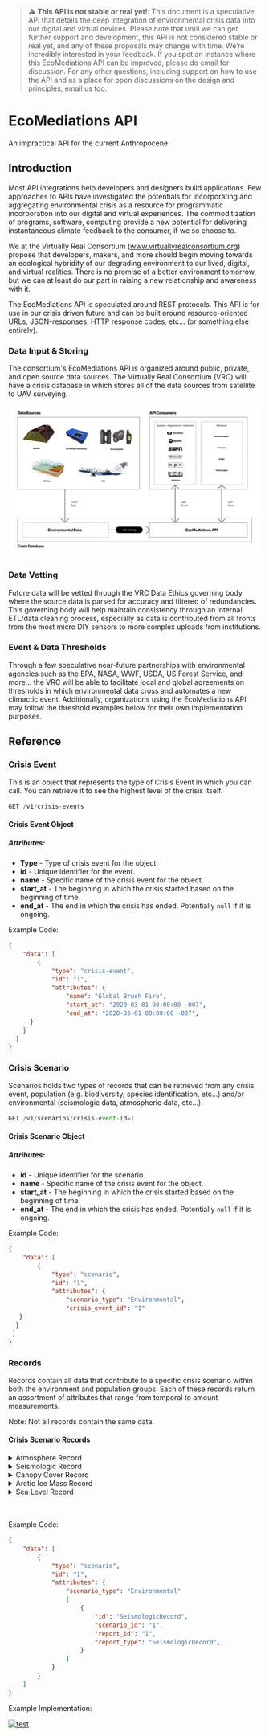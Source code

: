 > :warning: **This API is not stable or real yet!**: This document is a speculative API that details the deep integration of environmental crisis data into our digital and virtual devices. Please note that until we can get further support and development, this API is not considered stable or real yet, and any of these proposals may change with time. We’re incredibly interested in your feedback. If you spot an instance where this EcoMediations API can be improved, please do email for discussion. For any other questions, including support on how to use the API and as a place for open discussions on the design and principles, email us too.

# EcoMediations API
An impractical API for the current Anthropocene.


## Introduction
Most API integrations help developers and designers build applications. Few approaches to APIs have investigated the potentials for incorporating and aggregating environmental crisis as a resource for programmatic incorporation into our digital and virtual experiences. The commoditization of programs, software, computing provide a new potential for delivering instantaneous climate feedback to the consumer, if we so choose to.

We at the Virtually Real Consortium  (www.virtuallyrealconsortium.org) propose that developers, makers,  and more should begin moving towards an ecological  hybridity of our degrading environment to our lived, digital, and virtual realities. There is no promise of a better environment tomorrow, but we can at least do our part in raising a new relationship and awareness with it.

The EcoMediations API is speculated around REST protocols. This API is for use in our crisis driven future and can be built around resource-oriented URLs, JSON-responses, HTTP response codes, etc... (or something else entirely).

### Data Input & Storing
The consortium's EcoMediations API is organized around public, private, and open source data sources. The Virtually Real Consortium (VRC) will have a crisis database in which stores all of the data sources from satellite to UAV surveying.

![eco-api-architecture](https://raw.githubusercontent.com/cricketlova/crisis-api/master/eco-api-architecture.png)

### Data Vetting
Future data will be vetted through the VRC Data Ethics governing body where the source data is parsed for accuracy and filtered of redundancies. This governing body will help maintain consistency through an internal ETL/data cleaning process, especially as data is contributed from all fronts from the most micro DIY sensors to more complex uploads from institutions.


### Event & Data Thresholds
Through a few speculative near-future partnerships with environmental agencies such as the EPA, NASA, WWF, USDA, US Forest Service, and more... the VRC will be able to facilitate local and global agreements on thresholds in which environmental data cross and automates a new climactic event. Additionally, organizations using the EcoMediations API may follow the threshold examples below for their own implementation purposes.



## Reference

### Crisis Event
This is an object that represents the type of Crisis Event in which you can call. You can retrieve it to see the highest level of the crisis itself.

```Javascript
GET /v1/crisis-events
```

#### Crisis Event Object

##### Attributes:
- <b>Type</b> - Type of crisis event for the object.
- <b>id</b> - Unique identifier for the event.
- <b>name</b> -  Specific name of the crisis event for the object.
- <b>start_at</b> - The beginning in which the crisis started based on the beginning of time.
- <b>end_at</b> - The end in which the crisis has ended. Potentially `null` if it is ongoing.

Example Code:
```JSON
{
	"data": [
		{
			"type": "crisis-event",
			"id": "1",
			"attributes": {
				"name": "Global Brush Fire",
				"start_at": "2020-03-01 00:00:00 -007",
				"end_at": "2020-03-01 00:00:00 -007",
      }
    }
  ]
}
```

### Crisis Scenario
Scenarios holds two types of records that can be retrieved from any crisis event, population (e.g. biodiversity, species identification, etc...) and/or environmental (seismologic data, atmospheric data, etc...).

```Javascript
GET /v1/scenarios/crisis-event-id=1
```

#### Crisis Scenario Object

##### Attributes:
- <b>id</b> - Unique identifier for the scenario.
- <b>name</b> -  Specific name of the crisis event for the object.
- <b>start_at</b> - The beginning in which the crisis started based on the beginning of time.
- <b>end_at</b> - The end in which the crisis has ended. Potentially `null` if it is ongoing.

Example Code:
```JSON
{
	"data": [
		{
			"type": "scenario",
			"id": "1",
			"attributes": {
				"scenario_type": "Environmental",
				"crisis_event_id": "1"
   }
  }
 ]
}
```

### Records
Records contain all data that contribute to a specific crisis scenario within both the environment and population groups. Each of these records return an assortment of attributes that range from temporal to amount measurements.

Note: Not all records contain the same data.

#### Crisis Scenario Records

<details>
<summary>Atmosphere Record</summary>

```Javascript
GET /v1/scenarios/environmental/atmosphereRecord
```

##### Attributes:
- <b>id</b> - Unique identifier for the scenario.
- <b>measured_at</b> - Time in which record was measured
- <b>temperature</b> - Log of temperature
- <b>co2_level</b> - Carbon levels in the air
- <b>co2_unit_descriptor</b> - Carbon level descriptor (PPM)
- <b>ch4_level</b> - Methane levels in the air
- <b>ch4_unit_descriptor</b> - Methane level descriptor
- <b>no_level</b> - Nitrogen Monoxide levels in the air
- <b>no_unit_descriptor</b> - Nitrogen Monoxide level descriptor
- <b>no2_level</b> - Nitrogen Dioxide levels in the air
- <b>no2_unit_descriptor</b> - Nitrogen Dioxide level descriptor
- <b>pm2.5_level</b> - Fine Particulate Matter levels
- <b>pm2.5_unit_descriptor</b> - Fine Particulate Matter descriptor (μg/m3)
</details>

<details>
<summary>Seismologic Record</summary>

```Javascript
GET /v1/scenarios/environmental/seismologicRecord
```

##### Attributes:
- <b>id</b> - Unique identifier for the scenario.
- <b>started_at</b> - Time in which record was measured
- <b>duration</b> - How long the seismic event lasted (minutes:seconds)
- <b>epicenter_lat</b> - Latitude of epicenter in which the earthquake started
- <b>epicenter_long</b> - Longitude of epicenter in which the earthquake started
- <b>magnitude</b> - Logged magnitude of earthquake from epicenter
- <b>aftershock</b> - Whether or not there was an aftershock
- <b>ground_shift_mm</b> - How much the ground shifted after the seismic event

</details>

<details>
<summary>Canopy Cover Record</summary>

```Javascript
GET /v1/scenarios/environmental/canopyCoverRecord
```

##### Attributes:
- <b>id</b> - Unique identifier for the scenario.
- <b>measured_at</b> - Time in which record was measured first
- <b>total_area</b> - the whole area in which the measurement is taking place
- <b>tree_gain</b> - how much canopy gain has happened in the area relative to a base measurement
- <b>tree_loss</b> - how much canopy loss has happened in the area relative to a base measurement
- <b>total_loss_by_human</b> - how much canopy loss to deforestation or other human activity
- <b>total_loss_by_natural</b> - how much canopy loss to natural occurrences
- <b>density</b> - volume density of the canopy growth within the Forest
- <b>change_over_time</b> an attribute based on two time parameters and change in either loss or gain from it
</details>

<details>
<summary>Arctic Ice Mass Record</summary>

```Javascript
GET /v1/scenarios/environmental/arcticIceMassRecord
```

##### Attributes:
- <b>id</b> - Unique identifier for the scenario.
- <b>measured_at</b> - Time in which record was measured first
- <b>total_area</b> - the whole area in which the measurement is taking place
- <b>ice_gain</b> - how much arctic ice gain has happened in the area relative to a base measurement
- <b>ice_loss</b> - how much arctic ice loss has happened in the area relative to a base measurement
- <b>methane_release</b> - amount of methane released into the air based on ice_loss
</details>

<details>
<summary>Sea Level Record</summary>

```Javascript
GET /v1/scenarios/environmental/seaLevelRecord
```

##### Attributes:
- <b>id</b> - Unique identifier for the scenario.
- <b>measured_at</b> - Time in which record was measured first
- <b>temperature</b> - temperature of the sea
- <b>total_height</b> - based on measurements from the designated sea gauge
- <b>sea_height_variation</b> - how much sea levels have risen compared and relative to a base measurement
- <b>sea_level_change</b> - change over time of sea level from base measurement
</details>

<br>
<br>


Example Code:
```JSON
{
	"data": [
		{
			"type": "scenario",
			"id": "1",
			"attributes": {
				"scenario_type": "Environmental"
				[
					{
						"id": "SeismologicRecord",
						"scenario_id": "1",
						"report_id": "1",
						"report_type": "SeismologicRecord",
					}
				]
			}
		}
	]
}
```






Example Implementation:

[![test](http://img.youtube.com/vi/enMumwvLAug/0.jpg)](http://www.youtube.com/watch?v=enMumwvLAug "test")
